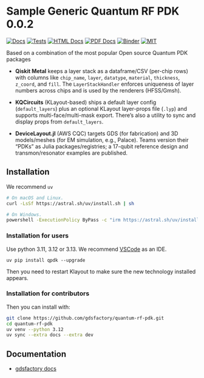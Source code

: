 # Sample Generic Quantum RF PDK 0.0.2

[![Docs](https://github.com/gdsfactory/quantum-rf-pdk/actions/workflows/pages.yml/badge.svg)](https://gdsfactory.github.io/quantum-rf-pdk/)
[![Tests](https://github.com/gdsfactory/quantum-rf-pdk/actions/workflows/test.yml/badge.svg)](https://github.com/gdsfactory/quantum-rf-pdk/actions/workflows/test.yml)
[![HTML Docs](https://img.shields.io/badge/📄_HTML-Docs-blue?style=flat)](https://gdsfactory.github.io/quantum-rf-pdk/)
[![PDF Docs](https://img.shields.io/badge/📄_PDF-Docs-blue?style=flat&logo=adobeacrobatreader)](https://gdsfactory.github.io/quantum-rf-pdk/qpdk.pdf)
[![Binder](https://mybinder.org/badge_logo.svg)](https://mybinder.org/v2/gh/gdsfactory/quantum-rf-pdk/HEAD)
[![MIT](https://img.shields.io/github/license/gdsfactory/quantum-rf-pdk)](https://choosealicense.com/licenses/mit/)


Based on a combination of the most popular Open source Quantum PDK packages

- **Qiskit Metal** keeps a layer stack as a dataframe/CSV (per-chip rows) with columns like `chip_name`, `layer`, `datatype`, `material`, `thickness`, `z_coord`, and `fill`. The `LayerStackHandler` enforces uniqueness of layer numbers across chips and is used by the renderers (HFSS/Gmsh).

- **KQCircuits** (KLayout-based) ships a default layer config (`default_layers`) plus an optional KLayout layer-props file (`.lyp`) and supports multi-face/multi-mask export. There’s also a utility to sync and display props from `default_layers`.

- **DeviceLayout.jl** (AWS CQC) targets GDS (for fabrication) and 3D models/meshes (for EM simulation, e.g., Palace). Teams version their “PDKs” as Julia packages/registries; a 17-qubit reference design and transmon/resonator examples are published.

## Installation

We recommend `uv`

```bash
# On macOS and Linux.
curl -LsSf https://astral.sh/uv/install.sh | sh
```

```bash
# On Windows.
powershell -ExecutionPolicy ByPass -c "irm https://astral.sh/uv/install.ps1 | iex"
```

### Installation for users

Use python 3.11, 3.12 or 3.13. We recommend [VSCode](https://code.visualstudio.com/) as an IDE.

```
uv pip install qpdk --upgrade
```

Then you need to restart Klayout to make sure the new technology installed appears.

### Installation for contributors


Then you can install with:

```bash
git clone https://github.com/gdsfactory/quantum-rf-pdk.git
cd quantum-rf-pdk
uv venv --python 3.12
uv sync --extra docs --extra dev
```

## Documentation

- [gdsfactory docs](https://gdsfactory.github.io/gdsfactory/)

